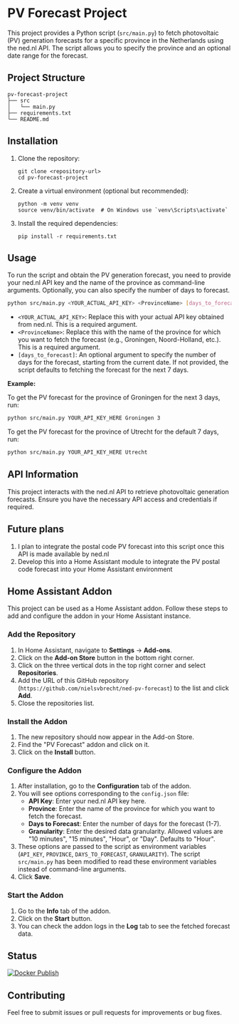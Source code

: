 # PV Forecast Project

This project provides a Python script (`src/main.py`) to fetch photovoltaic (PV) generation forecasts for a specific province in the Netherlands using the ned.nl API. The script allows you to specify the province and an optional date range for the forecast.

## Project Structure

```
pv-forecast-project
├── src
│   └── main.py
├── requirements.txt
└── README.md
```

## Installation

1. Clone the repository:
   ```
   git clone <repository-url>
   cd pv-forecast-project
   ```

2. Create a virtual environment (optional but recommended):
   ```
   python -m venv venv
   source venv/bin/activate  # On Windows use `venv\Scripts\activate`
   ```

3. Install the required dependencies:
   ```
   pip install -r requirements.txt
   ```

## Usage

To run the script and obtain the PV generation forecast, you need to provide your ned.nl API key and the name of the province as command-line arguments. Optionally, you can also specify the number of days to forecast.

```bash
python src/main.py <YOUR_ACTUAL_API_KEY> <ProvinceName> [days_to_forecast]
```

*   `<YOUR_ACTUAL_API_KEY>`: Replace this with your actual API key obtained from ned.nl. This is a required argument.
*   `<ProvinceName>`: Replace this with the name of the province for which you want to fetch the forecast (e.g., Groningen, Noord-Holland, etc.). This is a required argument.
*   `[days_to_forecast]`: An optional argument to specify the number of days for the forecast, starting from the current date. If not provided, the script defaults to fetching the forecast for the next 7 days.

**Example:**

To get the PV forecast for the province of Groningen for the next 3 days, run:

```bash
python src/main.py YOUR_API_KEY_HERE Groningen 3
```

To get the PV forecast for the province of Utrecht for the default 7 days, run:

```bash
python src/main.py YOUR_API_KEY_HERE Utrecht
```

## API Information

This project interacts with the ned.nl API to retrieve photovoltaic generation forecasts. Ensure you have the necessary API access and credentials if required.

## Future plans

1. I plan to integrate the postal code PV forecast into this script once this API is made available by ned.nl
2. Develop this into a Home Assistant module to integrate the PV postal code forecast into your Home Assistant environment

## Home Assistant Addon

This project can be used as a Home Assistant addon. Follow these steps to add and configure the addon in your Home Assistant instance.

### Add the Repository

1. In Home Assistant, navigate to **Settings** -> **Add-ons**.
2. Click on the **Add-on Store** button in the bottom right corner.
3. Click on the three vertical dots in the top right corner and select **Repositories**.
4. Add the URL of this GitHub repository (`https://github.com/nielsvbrecht/ned-pv-forecast`) to the list and click **Add**.
5. Close the repositories list.

### Install the Addon

1. The new repository should now appear in the Add-on Store.
2. Find the "PV Forecast" addon and click on it.
3. Click on the **Install** button.

### Configure the Addon

1. After installation, go to the **Configuration** tab of the addon.
2. You will see options corresponding to the `config.json` file:
    - **API Key**: Enter your ned.nl API key here.
    - **Province**: Enter the name of the province for which you want to fetch the forecast.
    - **Days to Forecast**: Enter the number of days for the forecast (1-7).
    - **Granularity**: Enter the desired data granularity. Allowed values are "10 minutes", "15 minutes", "Hour", or "Day". Defaults to "Hour".
3. These options are passed to the script as environment variables (`API_KEY`, `PROVINCE`, `DAYS_TO_FORECAST`, `GRANULARITY`). The script `src/main.py` has been modified to read these environment variables instead of command-line arguments.
4. Click **Save**.

### Start the Addon

1. Go to the **Info** tab of the addon.
2. Click on the **Start** button.
3. You can check the addon logs in the **Log** tab to see the fetched forecast data.

## Status

[![Docker Publish](https://github.com/nielsvbrecht/ned-pv-forecast/actions/workflows/docker-publish.yml/badge.svg)](https://github.com/nielsvbrecht/ned-pv-forecast/actions/workflows/docker-publish.yml)

## Contributing

Feel free to submit issues or pull requests for improvements or bug fixes.